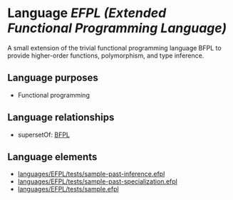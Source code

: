 # Language _EFPL (Extended Functional Programming Language)_
A small extension of the trivial functional programming language BFPL to provide higher-order functions, polymorphism, and type inference.

## Language purposes
* Functional programming

## Language relationships
* supersetOf: [BFPL](http://softlang.github.io/yas/languages/bfpl.html)

## Language elements
* [languages/EFPL/tests/sample-past-inference.efpl](https://github.com/softlang/yas/blob/master/languages/EFPL/tests/sample-past-inference.efpl)
* [languages/EFPL/tests/sample-past-specialization.efpl](https://github.com/softlang/yas/blob/master/languages/EFPL/tests/sample-past-specialization.efpl)
* [languages/EFPL/tests/sample.efpl](https://github.com/softlang/yas/blob/master/languages/EFPL/tests/sample.efpl)
